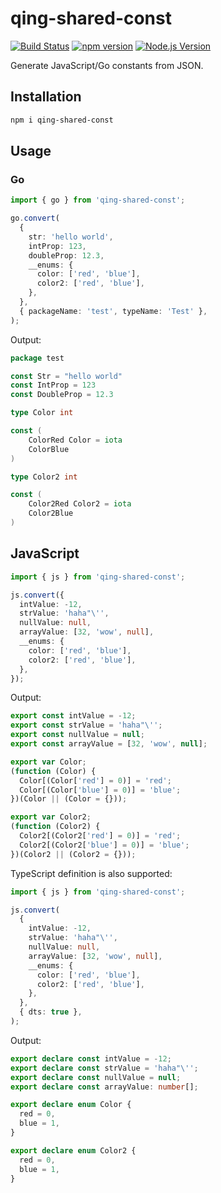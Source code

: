 # qing-shared-const

[![Build Status](https://github.com/mgenware/qing-shared-const/workflows/Build/badge.svg)](https://github.com/mgenware/qing-shared-const/actions)
[![npm version](https://img.shields.io/npm/v/qing-shared-const.svg?style=flat-square)](https://npmjs.com/package/qing-shared-const)
[![Node.js Version](http://img.shields.io/node/v/qing-shared-const.svg?style=flat-square)](https://nodejs.org/en/)

Generate JavaScript/Go constants from JSON.

## Installation

```sh
npm i qing-shared-const
```

## Usage

### Go

```ts
import { go } from 'qing-shared-const';

go.convert(
  {
    str: 'hello world',
    intProp: 123,
    doubleProp: 12.3,
    __enums: {
      color: ['red', 'blue'],
      color2: ['red', 'blue'],
    },
  },
  { packageName: 'test', typeName: 'Test' },
);
```

Output:

```go
package test

const Str = "hello world"
const IntProp = 123
const DoubleProp = 12.3

type Color int

const (
	ColorRed Color = iota
	ColorBlue
)

type Color2 int

const (
	Color2Red Color2 = iota
	Color2Blue
)
```

## JavaScript

```ts
import { js } from 'qing-shared-const';

js.convert({
  intValue: -12,
  strValue: 'haha"\'',
  nullValue: null,
  arrayValue: [32, 'wow', null],
  __enums: {
    color: ['red', 'blue'],
    color2: ['red', 'blue'],
  },
});
```

Output:

```js
export const intValue = -12;
export const strValue = 'haha"\'';
export const nullValue = null;
export const arrayValue = [32, 'wow', null];

export var Color;
(function (Color) {
  Color[(Color['red'] = 0)] = 'red';
  Color[(Color['blue'] = 0)] = 'blue';
})(Color || (Color = {}));

export var Color2;
(function (Color2) {
  Color2[(Color2['red'] = 0)] = 'red';
  Color2[(Color2['blue'] = 0)] = 'blue';
})(Color2 || (Color2 = {}));
```

TypeScript definition is also supported:

```ts
import { js } from 'qing-shared-const';

js.convert(
  {
    intValue: -12,
    strValue: 'haha"\'',
    nullValue: null,
    arrayValue: [32, 'wow', null],
    __enums: {
      color: ['red', 'blue'],
      color2: ['red', 'blue'],
    },
  },
  { dts: true },
);
```

Output:

```ts
export declare const intValue = -12;
export declare const strValue = 'haha"\'';
export declare const nullValue = null;
export declare const arrayValue: number[];

export declare enum Color {
  red = 0,
  blue = 1,
}

export declare enum Color2 {
  red = 0,
  blue = 1,
}
```
